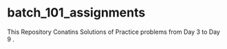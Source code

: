 # batch_101_assignments
This Repository Conatins Solutions of Practice problems from Day 3 to Day 9 .
